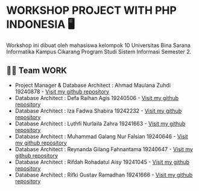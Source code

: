 # WORKSHOP PROJECT WITH PHP INDONESIA 🖥️
Workshop ini dibuat oleh mahasiswa kelompok 10 Universitas Bina Sarana Informatika Kampus Cikarang Program Studi Sistem Informasi Semester 2.

## 👨‍💻 Team WORK
- Project Manager & Database Architect    : Ahmad Maulana Zuhdi 19240878 - [Visit my github repository](https://github.com/aldiZuhdi)
- Database Architect                      : Defa Raihan Agis 19240506 - [Visit my github repository](https://github.com/...) 
- Database Architect                      : Iza Fadwa Shabira 19242232 - [Visit my github repository](https://github.com/...) 
- Database Architect                      : Luthfi Nurlaila Zahra 19241663 - [Visit my github repository](https://github.com/...) 
- Database Architect                      : Muhammad Galang Nur Falsian 19240646 - [Visit my github repository](https://github.com/...) 
- Database Architect                      : Reynanda Gilang Fahnantama 19240647 - [Visit my github repository](https://github.com/...) 
- Database Architect                      : Rifdah Rohadatul Aisy 19241045 - [Visit my github repository](https://github.com/...) 
- Database Architect                      : Rifki Gustav Ramadhan 19241666 - [Visit my github repository](https://github.com/...) 
